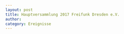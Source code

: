 ```yaml
---
layout: post
title: Hauptversammlung 2017 Freifunk Dresden e.V.
author:
category: Ereignisse
---
```

